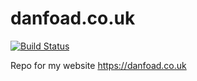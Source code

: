 # danfoad.co.uk

[![Build Status](https://travis-ci.com/DanFoad/danfoad.co.uk.svg?branch=master)](https://travis-ci.com/DanFoad/danfoad.co.uk)

Repo for my website https://danfoad.co.uk
